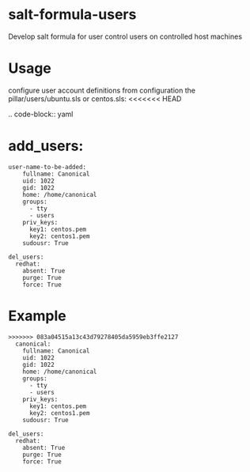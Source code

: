 # salt-formula-users
Develop salt formula for user control users on controlled host machines

Usage
=======
configure user account definitions from configuration the pillar/users/ubuntu.sls or centos.sls:
<<<<<<< HEAD

.. code-block:: yaml

add_users:
=======
```
user-name-to-be-added:
    fullname: Canonical
    uid: 1022
    gid: 1022
    home: /home/canonical
    groups:
      - tty
      - users
    priv_keys:
      key1: centos.pem
      key2: centos1.pem
    sudousr: True

del_users:
  redhat:
    absent: True
    purge: True
    force: True
```

Example
=======
```
>>>>>>> 083a04515a13c43d79278405da5959eb3ffe2127
  canonical:
    fullname: Canonical
    uid: 1022
    gid: 1022
    home: /home/canonical
    groups:
      - tty
      - users
    priv_keys:
      key1: centos.pem
      key2: centos1.pem
    sudousr: True

del_users:
  redhat:
    absent: True
    purge: True
    force: True
```
